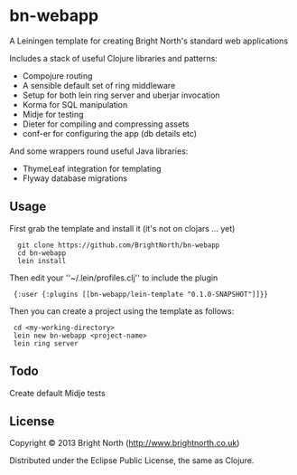 # bn-webapp

A Leiningen template for creating Bright North's standard web applications

Includes a stack of useful Clojure libraries and patterns:

 * Compojure routing
 * A sensible default set of ring middleware
 * Setup for both lein ring server and uberjar invocation
 * Korma for SQL manipulation
 * Midje for testing
 * Dieter for compiling and compressing assets
 * conf-er for configuring the app (db details etc)

And some wrappers round useful Java libraries:

 * ThymeLeaf integration for templating
 * Flyway database migrations


## Usage

First grab the template and install it (it's not on clojars ... yet)

      git clone https://github.com/BrightNorth/bn-webapp
      cd bn-webapp
      lein install

Then edit your ''~/.lein/profiles.clj'' to include the plugin

     {:user {:plugins [[bn-webapp/lein-template "0.1.0-SNAPSHOT"]]}}

Then you can create a project using the template as follows:

     cd <my-working-directory>
     lein new bn-webapp <project-name>
     lein ring server

## Todo
Create default Midje tests

## License

Copyright © 2013 Bright North (http://www.brightnorth.co.uk)

Distributed under the Eclipse Public License, the same as Clojure.
